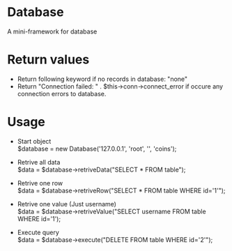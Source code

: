 # Database
A mini-framework for database

# Return values
- Return following keyword if no records in database: "none"
- Return "Connection failed: " . $this->conn->connect_error if occure any connection errors to database.

# Usage

- Start object<Br />
$database = new Database('127.0.0.1', 'root', '', 'coins');

- Retrive all data<Br />
$data = $database->retriveData("SELECT * FROM table");

- Retrive one row<Br />
$data = $database->retriveRow("SELECT * FROM table WHERE id='1'");

- Retrive one value (Just username)<Br />
$data = $database->retriveValue("SELECT username FROM table WHERE id='1');

- Execute query <Br />
$data = $database->execute("DELETE FROM table WHERE id='2'");
